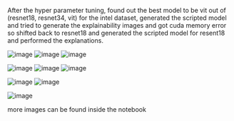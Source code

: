After the hyper parameter tuning, found out the best model to be vit out of (resnet18, resnet34, vit) for the intel dataset, generated the scripted model and tried to generate the explainability images and got cuda memory error so shifted back to resnet18 and generated the scripted model for resent18 and performed the explanations.

![image](https://user-images.githubusercontent.com/16095633/218533259-c046d6e4-011a-445a-9669-b6e89aace9a0.png)
![image](https://user-images.githubusercontent.com/16095633/218533378-6840b703-ce6c-439a-b014-7b54dca28d4d.png)
![image](https://user-images.githubusercontent.com/16095633/218533434-7a7a63ed-4493-49bc-9496-5f9c95cbcdbe.png)


![image](https://user-images.githubusercontent.com/16095633/218533793-ece90d1a-f3e9-4009-92ca-9941bedc5f0d.png)
![image](https://user-images.githubusercontent.com/16095633/218533862-1b99c92c-5caf-4dfb-b8bf-c43288ae4730.png)
![image](https://user-images.githubusercontent.com/16095633/218533920-0a128acc-762e-48e7-857f-1d4952f4de50.png)


![image](https://user-images.githubusercontent.com/16095633/218534088-0a7bd221-fa29-48d8-954c-4798d5d86cef.png)
![image](https://user-images.githubusercontent.com/16095633/218534174-4d3647a5-e057-4b84-9393-ef5109f89932.png)



![image](https://user-images.githubusercontent.com/16095633/218534273-4dd49363-7318-43c3-b27a-6e771b1b881e.png)

more images can be found inside the notebook
